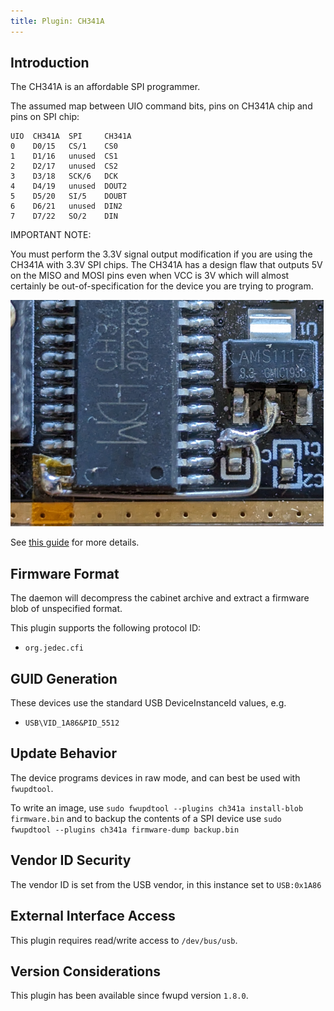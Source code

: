 ```yaml
---
title: Plugin: CH341A
---
```


## Introduction

The CH341A is an affordable SPI programmer.

The assumed map between UIO command bits, pins on CH341A chip and pins on SPI chip:

    UIO  CH341A  SPI     CH341A
    0    D0/15   CS/1    CS0
    1    D1/16   unused  CS1
    2    D2/17   unused  CS2
    3    D3/18   SCK/6   DCK
    4    D4/19   unused  DOUT2
    5    D5/20   SI/5    DOUBT
    6    D6/21   unused  DIN2
    7    D7/22   SO/2    DIN

IMPORTANT NOTE:

You must perform the 3.3V signal output modification if you are using the CH341A with 3.3V SPI
chips. The CH341A has a design flaw that outputs 5V on the MISO and MOSI pins even when VCC is 3V
which will almost certainly be out-of-specification for the device you are trying to program.

![CH341A Signal Output Modification](ch341a-vmod.png)

See [this guide](https://www.chucknemeth.com/usb-devices/ch341a/3v-ch341a-mod) for more details.

## Firmware Format

The daemon will decompress the cabinet archive and extract a firmware blob of unspecified format.

This plugin supports the following protocol ID:

- `org.jedec.cfi`

## GUID Generation

These devices use the standard USB DeviceInstanceId values, e.g.

- `USB\VID_1A86&PID_5512`

## Update Behavior

The device programs devices in raw mode, and can best be used with `fwupdtool`.

To write an image, use `sudo fwupdtool --plugins ch341a install-blob firmware.bin` and to backup
the contents of a SPI device use `sudo fwupdtool --plugins ch341a firmware-dump backup.bin`

## Vendor ID Security

The vendor ID is set from the USB vendor, in this instance set to `USB:0x1A86`

## External Interface Access

This plugin requires read/write access to `/dev/bus/usb`.

## Version Considerations

This plugin has been available since fwupd version `1.8.0`.

